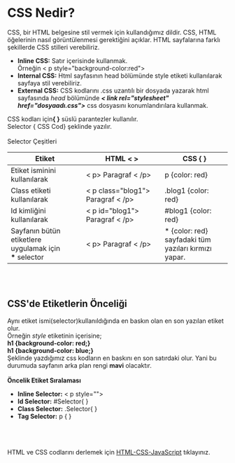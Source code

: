 <h1> CSS Nedir?</h1>
CSS, bir HTML belgesine stil vermek için kullandığımız dildir. CSS, HTML öğelerinin nasıl görüntülenmesi gerektiğini açıklar.
HTML sayfalarına farklı şekillerde CSS stilleri verebiliriz.
<ul>
  <li><b>Inline CSS:</b> Satır içerisinde kullanmak.</li>
  Örneğin < p style="background-color:red">
  <li><b>Internal CSS:</b> Html sayfasının head bölümünde style etiketi kullanılarak sayfaya stil verebiliriz.</li>
  <li><b>External CSS:</b> CSS kodlarını .css uzantılı bir dosyada yazarak html sayfasında <i>head</i> bölümünde <b><i>< link rel="stylesheet" href="dosyaadı.css"></i></b> css dosyasını konumlandırılara kullanmak.</li>
</ul>
CSS kodları için<b>{ }</b> süslü parantezler kullanılır.<br>
Selector { CSS Cod} şeklinde yazılır.<br><br>
Selector Çeşitleri
<table>
  <thead>
    <tr>
      <th> Etiket </th>
      <th> HTML < > </th>
      <th> CSS { } </th>
    </tr>
  </thead>
  <tbody>
    <tr>
      <td> Etiket isminini kullanılarak </td>
      <td>< p> Paragraf < /p> </td>
      <td>p {color: red} </td>
    </tr>
      <tr>
      <td> Class etiketi kullanılarak </td>
      <td>< p class="blog1"> Paragraf < /p> </td>
      <td>.blog1 {color: red} </td>
    </tr>
    <tr>
      <td> Id kimliğini kullanılarak </td>
      <td>< p id="blog1"> Paragraf < /p> </td>
      <td>#blog1 {color: red} </td>
    </tr>
       <tr>
         <td> Sayfanın bütün etiketlere uygulamak için <br><b>*</b> selector </td>
      <td>< p> Paragraf < /p></td>
      <td>* {color: red} <br>sayfadaki tüm yazıları kırmızı yapar. </td>
    </tr>
  </tbody>
</table>
<br><br><h2>CSS'de Etiketlerin Önceliği</h2>
Aynı etiket ismi(selector)kullanıldığında en baskın olan en son yazılan etiket olur.<br>
Örneğin <i>style</i> etiketinin içerisine;<br><b>h1 {background-color: red;}</b><br><b> h1 {background-color: blue;}</b><br>
Şeklinde yazdığımız css kodların en baskını en son satırdaki olur. Yani bu durumuda sayfanın arka plan rengi <b>mavi</b> olacaktır.
<br><br> <b>Öncelik Etiket Sıralaması</b>
<ul>
  <li><b>Inline Selector:</b> < p style=""></li>
  <li><b>Id Selector:</b> #Selector{ }</li>
  <li><b>Class Selector:</b> .Selector{ }</li>
  <li><b>Tag Selector:</b> p { }</li>
</ul>
<br><br><br>
HTML ve CSS codlarını derlemek için <a href="https://codepen.io/pen/"> HTML-CSS-JavaScript</a> tıklayınız.

